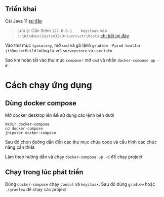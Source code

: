 ## Triển khai

Cài Java 11 [tại đây](https://adoptopenjdk.net/)

> Lưu ý: Cần thêm `127.0.0.1	keycloak` vào `c:\Windows\System32\Drivers\etc\hosts` [chi tiết tại đây](https://www.jhipster.tech/docker-compose/#6)

Vào thư mục `tgusurvey`, mở `cmd` và gõ lệnh `gradlew -Pprod bootJar jibDockerBuild` 
tương tự với `surveystore` và `userinfo`.

Sao khi hoàn tất vào thư mục `composer` mở `cmd` và nhấn `docker-compose up -d`.


# Cách chạy ứng dụng

## Dùng docker compose 
Mở docker desktop lên && sử dụng các lệnh bên dưới

```
mkdir docker-compose
cd docker-compose
jhipster docker-compose
```

Sau đó chọn đường dẫn đến các thư mục chứa code và cấu hình các chức năng cần thiết.

Làm theo hướng dẫn và chạy `docker-compose up -d` để chạy project

## Chạy trong lúc phát triển

Dùng `docker-compose` chạy `consul` và `keycloak`. Sau đó dùng `gradlew` hoặc `./gradlew` để chạy các project


